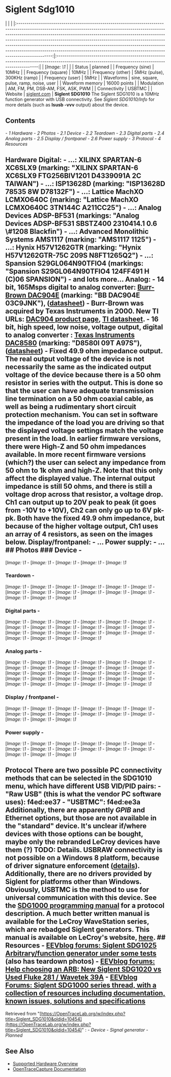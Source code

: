 # Siglent Sdg1010
| | | |:-----------------------------------------------------------------------------------------------------------------------------------------------------------------------------------------------------------------------------------------------------------------------------------------------------------------------------------------------------------------------------------------------------------------------------------------------------------------------------------------------------:|:---------------------------------------------------------------------------------------------------------------------------------------------------:| | [*Image: \1* | | | Status | planned | | Frequency (sine) | 10MHz | | Frequency (square) | 10MHz | | Frequency (other) | 5MHz (pulse), 300KHz (ramp) | | Frequency (user) | 5MHz | | Waveforms | sine, square, pulse, ramp, noise, user | | Waveform memory | 16000 points | | Modulation | AM, FM, PM, DSB-AM, FSK, ASK, PWM | | Connectivity | USBTMC | | Website | [siglent.com](http://siglent.com/en/product/detail3.aspx?id=100000001526838&nodecode=119008003) | **Siglent SDG1010** The Siglent SDG1010 is a 10MHz function generator with USB connectivity. See *Siglent SDG1010/Info* for more details (such as **lsusb -vvv** output) about the device.
## Contents
\- *1 Hardware* \- *2 Photos* \- *2.1 Device* \- *2.2 Teardown* \- *2.3 Digital parts* \- *2.4 Analog parts* \- *2.5 Display / frontpanel* \- *2.6 Power supply* \- *3 Protocol* \- *4 Resources*
## Hardware **Digital**: \- **...**: XILINX SPARTAN-6 XC6SLX9 (marking: "XILINX SPARTAN-6 XC6SLX9 FTG256BIV1201 D4339091A 2C TAIWAN") \- **...**: ISP13628D (marking: "ISP13628D 78535 8W D78132F") \- **...**: Lattice MachXO LCMXO640C (marking: "Lattice MachXO LCMXO640C 3TN144C A211CC25") \- **...**: Analog Devices ADSP-BF531 (markings: "Analog Devices ADSP-BF531 SBSTZ400 2310414.1 0.6 \\#1208 Blackfin") \- **...**: Advanced Monolithic Systems AMS1117 (marking: "AMS1117 1125") \- **...**: Hynix H57V1262GTR (marking: "Hynix H57V1262GTR-75C 209S N8FT1265Q2") \- **...**: Spansion S29GL064N90TFIO4 (markings: "Spansion S29GL064N90TFIO4 124FF491 H (C)06 SPANSION") \- and lots more... **Analog**: \- **14 bit, 165Msps digital to analog converter**: [Burr-Brown DAC904E](http://web.archive.org/web/20000418160235/http://www.burr-brown.com/cgi-bin/WebObjects/BurrBrown.woa/wa/displayProductFolder?productName=DAC904) (marking: "BB DAC904E 03C9JNK"), ([datasheet](http://www.datasheetcatalog.com/datasheets_pdf/D/A/C/9/DAC904.shtml)) \- Burr-Brown was acquired by Texas Instruments in 2000. New TI URLs: [DAC904 product page](http://www.ti.com/product/dac904), [TI datasheet](http://www.ti.com/lit/gpn/dac904). \- **16 bit, high speed, low noise, voltage output, digital to analog converter** : [Texas Instruments DAC8580](http://www.ti.com/product/dac8580) (marking: "D8580I 09T A97S"), ([datasheet](http://www.ti.com/lit/gpn/dac8580)) \- **Fixed 49.9 ohm impedance output**. The real output voltage of the device is not necessarily the same as the indicated output voltage of the device because there is a 50 ohm resistor in series with the output. This is done so that the user can have adequate transmission line termination on a 50 ohm coaxial cable, as well as being a rudimentary short circuit protection mechanism. You can set in software the impedance of the load you are driving so that the displayed voltage settings match the voltage present in the load. In earlier firmware versions, there were High-Z and 50 ohm impedances available. In more recent firmware versions (which?) the user can select any impedance from 50 ohm to 1k ohm and high-Z. Note that this only affect the displayed value. The internal output impedance is still 50 ohms, and there is still a voltage drop across that resistor, a voltage drop.  Ch1 can output up to 20V peak to peak (it goes from -10V to +10V), Ch2 can only go up to 6V pk-pk. Both have the fixed 49.9 ohm impedance, but because of the higher voltage output, Ch1 uses an array of 4 resistors, as seen on the images below. **Display/frontpanel**: \- ... **Power supply**: \- ... ## Photos ### Device \-
[*Image: \1*
\-
[*Image: \1*
\-
[*Image: \1*
\-
[*Image: \1*
\-
[*Image: \1*
### Teardown \-
[*Image: \1*
\-
[*Image: \1*
\-
[*Image: \1*
\-
[*Image: \1*
\-
[*Image: \1*
\-
[*Image: \1*
\-
[*Image: \1*
\-
[*Image: \1*
\-
[*Image: \1*
\-
[*Image: \1*
\-
[*Image: \1*
\-
[*Image: \1*
\-
[*Image: \1*
\-
[*Image: \1*
\-
[*Image: \1*
### Digital parts \-
[*Image: \1*
\-
[*Image: \1*
\-
[*Image: \1*
\-
[*Image: \1*
\-
[*Image: \1*
\-
[*Image: \1*
\-
[*Image: \1*
\-
[*Image: \1*
\-
[*Image: \1*
\-
[*Image: \1*
\-
[*Image: \1*
\-
[*Image: \1*
\-
[*Image: \1*
\-
[*Image: \1*
\-
[*Image: \1*
\-
[*Image: \1*
\-
[*Image: \1*
\-
[*Image: \1*
\-
[*Image: \1*
\-
[*Image: \1*
\-
[*Image: \1*
\-
[*Image: \1*
### Analog parts \-
[*Image: \1*
\-
[*Image: \1*
\-
[*Image: \1*
\-
[*Image: \1*
\-
[*Image: \1*
\-
[*Image: \1*
\-
[*Image: \1*
\-
[*Image: \1*
\-
[*Image: \1*
\-
[*Image: \1*
\-
[*Image: \1*
\-
[*Image: \1*
\-
[*Image: \1*
\-
[*Image: \1*
\-
[*Image: \1*
\-
[*Image: \1*
\-
[*Image: \1*
\-
[*Image: \1*
\-
[*Image: \1*
\-
[*Image: \1*
\-
[*Image: \1*
\-
[*Image: \1*
\-
[*Image: \1*
\-
[*Image: \1*
\-
[*Image: \1*
\-
[*Image: \1*
\-
[*Image: \1*
\-
[*Image: \1*
\-
[*Image: \1*
\-
[*Image: \1*
### Display / frontpanel \-
[*Image: \1*
\-
[*Image: \1*
\-
[*Image: \1*
\-
[*Image: \1*
\-
[*Image: \1*
\-
[*Image: \1*
\-
[*Image: \1*
\-
[*Image: \1*
\-
[*Image: \1*
\-
[*Image: \1*
\-
[*Image: \1*
\-
[*Image: \1*
\-
[*Image: \1*
\-
[*Image: \1*
\-
[*Image: \1*
### Power supply \-
[*Image: \1*
\-
[*Image: \1*
\-
[*Image: \1*
\-
[*Image: \1*
\-
[*Image: \1*
\-
[*Image: \1*
\-
[*Image: \1*
\-
[*Image: \1*
\-
[*Image: \1*
\-
[*Image: \1*
\-
[*Image: \1*
\-
[*Image: \1*
\-
[*Image: \1*
\-
[*Image: \1*
\-
[*Image: \1*
## Protocol There are two possible PC connectivity methods that can be selected in the SDG1010 menu, which have different USB VID/PID pairs: \- "Raw USB" (this is what the vendor PC software uses): **f4ed:ee37** \- "USBTMC": **f4ed:ee3a** Additionally, there are apparently *GPIB* and Ethernet options, but those are not available in the "standard" device. It's unclear if/where devices with those options can be bought, maybe only the rebranded LeCroy devices have them (?) TODO: Details. USBRAW connectivity is not possible on a Windows 8 platform, because of driver signature enforcement ([details](http://www.eevblog.com/forum/testgear/the-sdg1000-and-sdg800-thread/msg579096/#msg579096)). Additionally, there are no drivers provided by Siglent for platforms other than Windows. Obviously, USBTMC is the method to use for universal communication with this device. See the [SDG1000 programming manual](https://www.box.com/s/e18ab37cfc290838d50d) for a protocol description. A much better written manual is available for the LeCroy WaveStation series, which are rebadged Siglent generators. This manual is available on LeCroy's website, [here](http://cdn.teledynelecroy.com/files/manuals/wsta_scpi_manual_reva.pdf). ## Resources \- [EEVblog forums: Siglent SDG1025 Arbitrary/function generator under some tests](http://www.eevblog.com/forum/product-reviews-photos-and-discussion/siglent-sdg1025-arbitraryfunction-generator-under-some-tests/) (also has teardown photos) \- [EEVblog forums: Help choosing an ARB: New Siglent SDG1020 vs Used Fluke 281 / Wavetek 39A](http://www.eevblog.com/forum/product-reviews-photos-and-discussion/new-siglent-sdg1020-vs-used-fluke-281-wavetek-39a/) \- [EEVblog Forums: Siglent SDG1000 series thread, with a collection of resources including documentation, known issues, solutions and specifications](http://www.eevblog.com/forum/testgear/the-sdg1000-and-sdg800-thread/)
Retrieved from "[https://OpenTraceLab.org/w/index.php?title=Siglent_SDG1010&oldid=10454](https://OpenTraceLab.org/w/index.php?title=Siglent_SDG1010&oldid=10454)"
: \- *Device* \- *Signal generator* \- *Planned*
## See Also
- [Supported Hardware Overview](../supported-hardware.md)
- [OpenTraceCapture Documentation](../../opentracecapture/overview.md)

